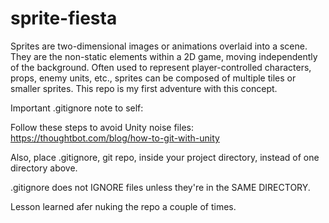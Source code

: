 # sprite-fiesta
Sprites are two-dimensional images or animations overlaid into a scene. They are the non-static elements within a 2D game, moving independently of the background. Often used to represent player-controlled characters, props, enemy units, etc., sprites can be composed of multiple tiles or smaller sprites. This repo is my first adventure with this concept.


Important .gitignore note to self:

Follow these steps to avoid Unity noise files:
https://thoughtbot.com/blog/how-to-git-with-unity

Also, place .gitignore, git repo, inside your project directory, instead of one directory above.

.gitignore does not IGNORE files unless they're in the SAME DIRECTORY.

Lesson learned afer nuking the repo a couple of times. 